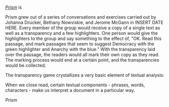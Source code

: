 *[Prism](prism.scholarslab.org)* is

Prism grew out of a series of conversations and exercises carried out by Johanna Drucker, Bethany Nowviskie, and Jerome McGann in INSERT DATE HERE. Every member of the group would receive a copy of a single text as well as a transparency and a few highlighters. One person would give the highlighters to the group and say something to the effect of, "OK. Read this passage, and mark passages that seem to suggest Democracy with the green highlighter and Anarchy with the blue." With the transparency laid over the passage, the readers would all mark their own copy as they read. The marking process would end at a certain point, and the transparencies would be collected. 

The transparency game crystallizes a very basic element of textual analysis:

When we close read, certain textual components - phrases, words, characters - make us interpret a document in a particular way.

*Prism*